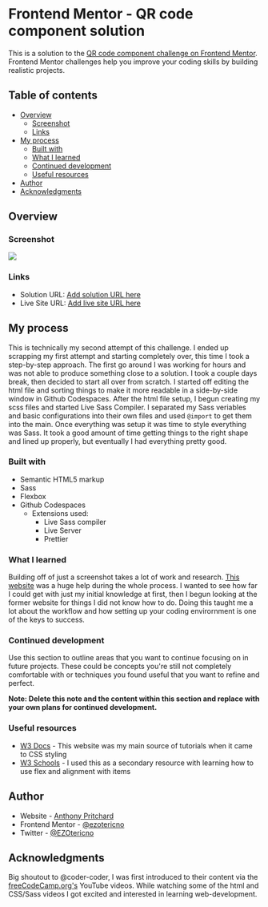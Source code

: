 # Frontend Mentor - QR code component solution

This is a solution to the [QR code component challenge on Frontend Mentor](https://www.frontendmentor.io/challenges/qr-code-component-iux_sIO_H). Frontend Mentor challenges help you improve your coding skills by building realistic projects. 

## Table of contents

- [Overview](#overview)
  - [Screenshot](#screenshot)
  - [Links](#links)
- [My process](#my-process)
  - [Built with](#built-with)
  - [What I learned](#what-i-learned)
  - [Continued development](#continued-development)
  - [Useful resources](#useful-resources)
- [Author](https://github.com/ezotericno)
- [Acknowledgments](#acknowledgments)

## Overview

### Screenshot

![](./screenshot.jpg)

### Links

- Solution URL: [Add solution URL here](https://your-solution-url.com)
- Live Site URL: [Add live site URL here](https://your-live-site-url.com)

## My process

This is technically my second attempt of this challenge. I ended up scrapping my first attempt and starting completely over, this time I took a step-by-step approach.
The first go around I was working for hours and was not able to produce something close to a solution. I took a couple days break, then decided to start all over from scratch. I started off editing the html file and sorting things to make it more readable in a side-by-side window in Github Codespaces. After the html file setup, I begun creating my scss files and started Live Sass Compiler. I separated my Sass veriables and basic configurations into their own files and used ``` @import ``` to get them into the main. Once everything was setup it was time to style everything was Sass. It took a good amount of time getting things to the right shape and lined up properly, but eventually I had everything pretty good. 

### Built with

- Semantic HTML5 markup
- Sass
- Flexbox
- Github Codespaces
  - Extensions used:
    - Live Sass compiler
    - Live Server
    - Prettier

### What I learned

Building off of just a screenshot takes a lot of work and research. [This website](https://www.w3docs.com/) was a huge help during the whole process. I wanted to see how far
I could get with just my initial knowledge at first, then I begun looking at the former website for things I did not know how to do. Doing this taught me a lot about the workflow and how setting up your coding envirornment is one of the keys to success.

### Continued development

Use this section to outline areas that you want to continue focusing on in future projects. These could be concepts you're still not completely comfortable with or techniques you found useful that you want to refine and perfect.

**Note: Delete this note and the content within this section and replace with your own plans for continued development.**

### Useful resources

- [W3 Docs](https://www.w3docs.com/) - This website was my main source of tutorials when it came to CSS styling
- [W3 Schools](www.w3schools.com) - I used this as a secondary resource with learning how to use flex and alignment with items

## Author

- Website - [Anthony Pritchard](https://github.com/ezotericno)
- Frontend Mentor - [@ezotericno](https://www.frontendmentor.io/profile/ezotericno)
- Twitter - [@EZOtericno](https://www.twitter.com/ezotericno)

## Acknowledgments

Big shoutout to @coder-coder, I was first introduced to their content via the [freeCodeCamp.org's](https://www.youtube.com/@freecodecamp) YouTube videos. While watching some of the html and CSS/Sass videos I got excited and interested in learning web-development. 
